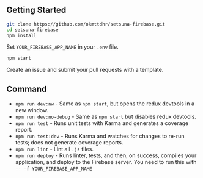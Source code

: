 
## Getting Started

```bash
git clone https://github.com/okmttdhr/setsuna-firebase.git
cd setsuna-firebase
npm install
```

Set `YOUR_FIREBASE_APP_NAME` in your `.env` file.

```bash
npm start
```

Create an issue and submit your pull requests with a template.

## Command

* `npm run dev:nw` - Same as `npm start`, but opens the redux devtools in a new window.
* `npm run dev:no-debug` - Same as `npm start` but disables redux devtools.
* `npm run test` - Runs unit tests with Karma and generates a coverage report.
* `npm run test:dev` - Runs Karma and watches for changes to re-run tests; does not generate coverage reports.
* `npm run lint` - Lint all `.js` files.
* `npm run deploy` - Runs linter, tests, and then, on success, compiles your application, and deploy to the Firebase server. You need to run this with `-- -f YOUR_FIREBASE_APP_NAME`
